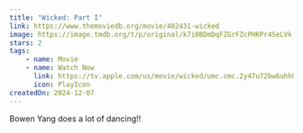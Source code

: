 ```yaml
---
title: "Wicked: Part I"
link: https://www.themoviedb.org/movie/402431-wicked
image: https://image.tmdb.org/t/p/original/k7i0BDmDqFZGrFZcPHKPr4SeLVk.jpg
stars: 2
tags:
    - name: Movie
    - name: Watch Now
      link: https://tv.apple.com/us/movie/wicked/umc.cmc.2y47u72bw6uhh0g4zpgxkvatk
      icon: PlayIcon
createdOn: 2024-12-07
---
```


Bowen Yang does a lot of dancing!!
